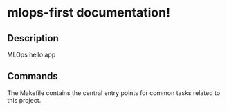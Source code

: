 # mlops-first documentation!

## Description

MLOps hello app

## Commands

The Makefile contains the central entry points for common tasks related to this project.

